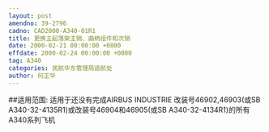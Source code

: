 ```yaml
---
layout: post
amendno: 39-2796
cadno: CAD2000-A340-01R1
title: 更换主起落架主销、曲柄组件和次销
date: 2000-02-21 00:00:00 +0800
effdate: 2000-02-24 00:00:00 +0800
tag: A340
categories: 民航华东管理局适航处
author: 何正华
---
```


##适用范围:
适用于还没有完成AIRBUS INDUSTRIE 改装号46902,46903(或SB A340-32-4135R1)或改装号46904和46905(或SB A340-32-4134R1)的所有A340系列飞机

